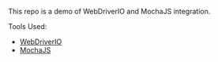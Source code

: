 This repo is a demo of WebDriverIO and MochaJS integration.

Tools Used:
- [WebDriverIO](https://webdriver.io/)
- [MochaJS](https://mochajs.org/)